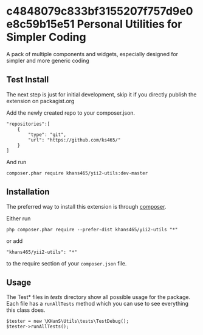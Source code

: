 c4848079c833bf3155207f757d9e0e8c59b15e51
Personal Utilities for Simpler Coding
=====================================
A pack of multiple components and widgets, especially designed for simpler and more generic coding


Test Install
------------
The next step is just for initial development, skip it if you directly publish the extension on packagist.org

Add the newly created repo to your composer.json.
```
"repositories":[
    {
        "type": "git",
        "url": "https://github.com/ks465/"
    }
]
```
And run
```
composer.phar require khans465/yii2-utils:dev-master
```

Installation
------------

The preferred way to install this extension is through [composer](http://getcomposer.org/download/).

Either run

```
php composer.phar require --prefer-dist khans465/yii2-utils "*"
```

or add

```
"khans465/yii2-utils": "*"
```

to the require section of your `composer.json` file.


Usage
-----

The Test* files in *tests* directory show all possible usage for the package. Each file has a ```runAllTests``` method
which you can use to see everything this class does.

```
$tester = new \KHanS\Utils\tests\TestDebug();
$tester->runAllTests();
```
